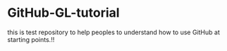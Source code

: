 # GitHub-GL-tutorial
this is test repository to help peoples to understand how to use GitHub at starting points.!!
